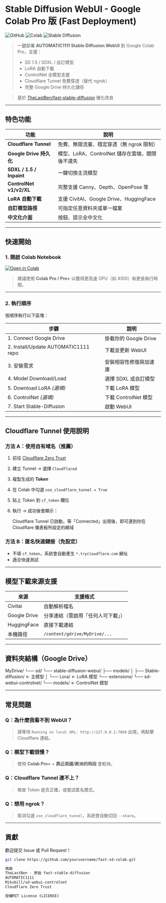 # Stable Diffusion WebUI - Google Colab Pro 版 (Fast Deployment)

![GitHub](https://img.shields.io/github/license/yourusername/fast-sd-colab?style=flat-square)
![Colab](https://img.shields.io/badge/Google-Colab-%23F9AB00?style=flat-square&logo=google-colab)
![Stable Diffusion](https://img.shields.io/badge/Stable%20Diffusion-AUTOMATIC1111-blue?style=flat-square)

> 一鍵部署 **AUTOMATIC1111 Stable Diffusion WebUI** 到 Google Colab Pro，支援：
> - SD 1.5 / SDXL / 自訂模型
> - LoRA 自動下載
> - ControlNet 全模型支援
> - Cloudflare Tunnel 免費穿透（替代 ngrok）
> - 完整 Google Drive 持久化儲存

> 基於 [TheLastBen/fast-stable-diffusion](https://github.com/TheLastBen/fast-stable-diffusion) 優化改良

---

## 特色功能

| 功能 | 說明 |
|------|------|
| **Cloudflare Tunnel** | 免費、無限流量、穩定穿透（無 ngrok 限制） |
| **Google Drive 持久化** | 模型、LoRA、ControlNet 儲存在雲端，關閉後不遺失 |
| **SDXL / 1.5 / Inpaint** | 一鍵切換主流模型 |
| **ControlNet v1/v2/XL** | 完整支援 Canny、Depth、OpenPose 等 |
| **LoRA 自動下載** | 支援 CivitAI、Google Drive、HuggingFace |
| **自訂模型路徑** | 可指定任意資料夾或單一檔案 |
| **中文化介面** | 按鈕、提示全中文化 |

---

## 快速開始

### 1. 開啟 Colab Notebook

[![Open in Colab](https://colab.research.google.com/assets/colab-badge.svg)](https://colab.research.google.com/github/yourusername/fast-sd-colab/blob/main/Fast_Stable_Diffusion_Colab.ipynb)

> 建議使用 **Colab Pro / Pro+** 以獲得更高速 GPU（如 A100）和更長執行時間。

---

### 2. 執行順序

按順序執行以下區塊：

| 步驟 | 說明 |
|------|------|
| 1. Connect Google Drive | 掛載你的 Google Drive |
| 2. Install/Update AUTOMATIC1111 repo | 下載並更新 WebUI |
| 3. 安裝需求 | 安裝相容性修復與加速庫 |
| 4. Model Download/Load | 選擇 SDXL 或自訂模型 |
| 5. Download LoRA *(選填)* | 下載 LoRA 模型 |
| 6. ControlNet *(選填)* | 下載 ControlNet 模型 |
| 7. Start Stable-Diffusion | 啟動 WebUI |

---

## Cloudflare Tunnel 使用說明

### 方法 A：使用自有域名（推薦）

1. 前往 [Cloudflare Zero Trust](https://one.dash.cloudflare.com)
2. 建立 Tunnel → 選擇 `Cloudflared`
3. 複製生成的 **Token**
4. 在 Colab 中勾選 `use_cloudflare_tunnel = True`
5. 貼上 Token 到 `cf_token` 欄位
6. 執行 → 成功後會顯示：

   Cloudflare Tunnel 已啟動，等「Connected」出現後，即可連到你在 Cloudflare 儀表板所設定的網域

### 方法 B：匿名快速鏈接（免設定）

- 不填 `cf_token`，系統會自動產生 `*.trycloudflare.com` 網址
- 適合快速測試

---

## 模型下載來源支援

| 來源 | 支援格式 |
|------|----------|
| Civitai | 自動解析檔名 |
| Google Drive | 分享連結（需啟用「任何人可下載」） |
| HuggingFace | 直接下載連結 |
| 本機路徑 | `/content/gdrive/MyDrive/...` |

---

## 資料夾結構（Google Drive）

MyDrive/
└── sd/
    └── stable-diffusion-webui/
        ├── models/
        │   ├── Stable-diffusion/  ← 主模型
        │   └── Lora/             ← LoRA 模型
        └── extensions/
            └── sd-webui-controlnet/
                └── models/       ← ControlNet 模型

---

## 常見問題

### Q：為什麼我看不到 WebUI？
> 請等待 `Running on local URL: http://127.0.0.1:7860` 出現，再點擊 Cloudflare 連結。

### Q：模型下載很慢？
> 使用 **Colab Pro+** + **靠近美國/歐洲的時段** 會較快。

### Q：Cloudflare Tunnel 連不上？
> 檢查 Token 是否正確，或嘗試匿名模式。

### Q：想用 ngrok？
> 取消勾選 `use_cloudflare_tunnel`，系統會自動切回 `--share`。

---

## 貢獻

歡迎提交 Issue 或 Pull Request！

```bash
git clone https://github.com/yourusername/fast-sd-colab.git

鳴謝
TheLastBen - 原始 fast-stable-diffusion
AUTOMATIC1111
Mikubill/sd-webui-controlnet
Cloudflare Zero Trust

授權MIT License (LICENSE)
